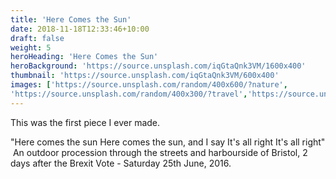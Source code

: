 ```yaml
---
title: 'Here Comes the Sun'
date: 2018-11-18T12:33:46+10:00
draft: false
weight: 5
heroHeading: 'Here Comes the Sun'
heroBackground: 'https://source.unsplash.com/iqGtaQnk3VM/1600x400'
thumbnail: 'https://source.unsplash.com/iqGtaQnk3VM/600x400'
images: ['https://source.unsplash.com/random/400x600/?nature', 
'https://source.unsplash.com/random/400x300/?travel','https://source.unsplash.com/random/400x300/?architecture','https://source.unsplash.com/random/400x600/?buildings','https://source.unsplash.com/random/400x300/?city','https://source.unsplash.com/random/400x600/?business']
---
```


This was the first piece I ever made. 

"Here comes the sun
Here comes the sun, and I say
It's all right
It's all right"
​
An outdoor procession through the streets and harbourside of Bristol, 2 days after the Brexit Vote - Saturday 25th June, 2016.

